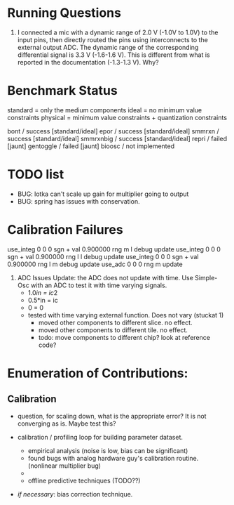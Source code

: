 # Running Questions

1. I connected a mic with a dynamic range of 2.0 V (-1.0V to 1.0V) to the input pins, then directly routed the pins using interconnects to the external output ADC. The dynamic range of the corresponding differential signal is 3.3 V (-1.6-1.6 V). This is different from what is reported in the documentation (-1.3-1.3 V). Why? 


# Benchmark Status
standard = only the medium components
ideal = no minimum value constraints
physical = minimum value constraints + quantization constraints

bont / success [standard/ideal]
epor / success [standard/ideal]
smmrxn / success [standard/ideal]
smmrxnbig / success [standard/ideal]
repri / failed [jaunt]
gentoggle / failed [jaunt]
bioosc / not implemented


# TODO list

- BUG: lotka can't scale up gain for multiplier going to output
- BUG: spring has issues with conservation.

# Calibration Failures

use_integ 0 0 0 sgn + val 0.900000 rng m l debug update
use_integ 0 0 0 sgn + val 0.900000 rng l l debug update
use_integ 0 0 0 sgn + val 0.900000 rng l m debug update
use_adc 0 0 0 rng m update



1. ADC Issues Update: the ADC does not update with time. Use Simple-Osc with an ADC to test it with time varying signals.
   - 1.0*in = ic*2
   - 0.5*in = ic
   - 0 = 0
   - tested with time varying external function. Does not vary (stuckat 1)
     - moved other components to different slice. no effect.
     - moved other components to different tile. no effect.
     - todo: move components to different chip? look at reference code?
  
# Enumeration of Contributions:

## Calibration

 - question, for scaling down, what is the appropriate error? It is not converging as is. Maybe test this?

 - calibration / profiling loop for building parameter dataset.
   - empirical analysis (noise is low, bias can be significant)
   - found bugs with analog hardware guy's calibration routine. (nonlinear multiplier bug)
   - 
   - offline predictive techniques (TODO??)
   
 - *if necessary*: bias correction technique. 
